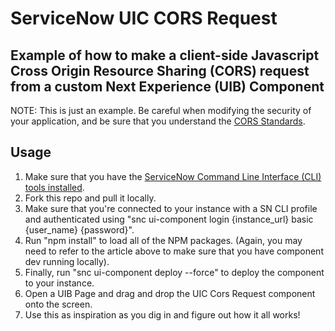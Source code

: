 # ServiceNow UIC CORS Request

## Example of how to make a client-side Javascript Cross Origin Resource Sharing (CORS) request from a custom Next Experience (UIB) Component

NOTE: This is just an example.  Be careful when modifying the security of your application, and be sure that you understand the [CORS Standards](https://developer.mozilla.org/en-US/docs/Web/HTTP/CORS).


## Usage
1. Make sure that you have the [ServiceNow Command Line Interface (CLI) tools installed](https://www.servicenow.com/community/next-experience-articles/setting-up-command-line-interface-cli-for-custom-component-dev/ta-p/2361588).
2. Fork this repo and pull it locally.
3. Make sure that you're connected to your instance with a SN CLI profile and authenticated using "snc ui-component login {instance_url} basic {user_name} {password}".
4. Run "npm install" to load all of the NPM packages. (Again, you may need to refer to the article above to make sure that you have component dev running locally).
5. Finally, run "snc ui-component deploy --force" to deploy the component to your instance.
6. Open a UIB Page and drag and drop the UIC Cors Request component onto the screen.
7. Use this as inspiration as you dig in and figure out how it all works!
